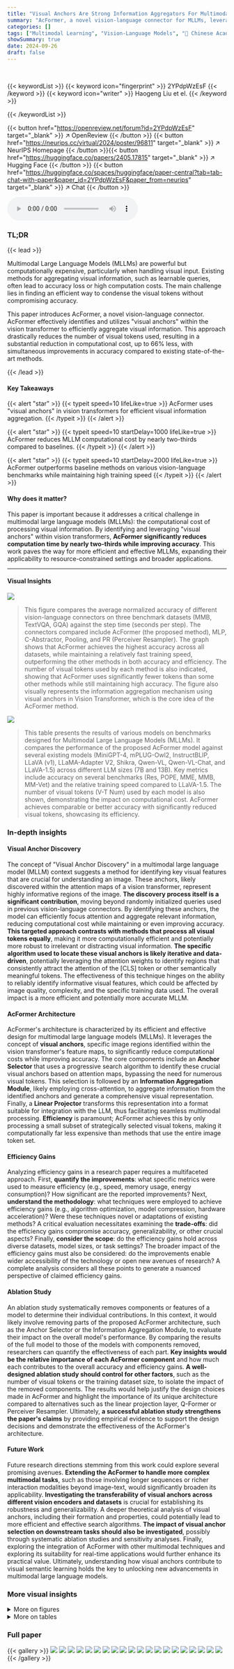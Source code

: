 ```yaml
---
title: "Visual Anchors Are Strong Information Aggregators For Multimodal Large Language Model"
summary: "AcFormer, a novel vision-language connector for MLLMs, leverages 'visual anchors' to reduce computation cost by ~66% while improving accuracy."
categories: []
tags: ["Multimodal Learning", "Vision-Language Models", "🏢 Chinese Academy of Sciences",]
showSummary: true
date: 2024-09-26
draft: false
---
```


<br>

{{< keywordList >}}
{{< keyword icon="fingerprint" >}} 2YPdpWzEsF {{< /keyword >}}
{{< keyword icon="writer" >}} Haogeng Liu et el. {{< /keyword >}}
 
{{< /keywordList >}}

{{< button href="https://openreview.net/forum?id=2YPdpWzEsF" target="_blank" >}}
↗ OpenReview
{{< /button >}}
{{< button href="https://neurips.cc/virtual/2024/poster/96811" target="_blank" >}}
↗ NeurIPS Homepage
{{< /button >}}{{< button href="https://huggingface.co/papers/2405.17815" target="_blank" >}}
↗ Hugging Face
{{< /button >}}
{{< button href="https://huggingface.co/spaces/huggingface/paper-central?tab=tab-chat-with-paper&paper_id=2YPdpWzEsF&paper_from=neurips" target="_blank" >}}
↗ Chat
{{< /button >}}



<audio controls>
    <source src="https://ai-paper-reviewer.com/2YPdpWzEsF/podcast.wav" type="audio/wav">
    Your browser does not support the audio element.
</audio>


### TL;DR


{{< lead >}}

Multimodal Large Language Models (MLLMs) are powerful but computationally expensive, particularly when handling visual input.  Existing methods for aggregating visual information, such as learnable queries, often lead to accuracy loss or high computation costs.  The main challenge lies in finding an efficient way to condense the visual tokens without compromising accuracy.

This paper introduces AcFormer, a novel vision-language connector.  AcFormer effectively identifies and utilizes "visual anchors" within the vision transformer to efficiently aggregate visual information. This approach drastically reduces the number of visual tokens used, resulting in a substantial reduction in computational cost, up to 66% less, with simultaneous improvements in accuracy compared to existing state-of-the-art methods.

{{< /lead >}}


#### Key Takeaways

{{< alert "star" >}}
{{< typeit speed=10 lifeLike=true >}} AcFormer uses "visual anchors" in vision transformers for efficient visual information aggregation. {{< /typeit >}}
{{< /alert >}}

{{< alert "star" >}}
{{< typeit speed=10 startDelay=1000 lifeLike=true >}} AcFormer reduces MLLM computational cost by nearly two-thirds compared to baselines. {{< /typeit >}}
{{< /alert >}}

{{< alert "star" >}}
{{< typeit speed=10 startDelay=2000 lifeLike=true >}} AcFormer outperforms baseline methods on various vision-language benchmarks while maintaining high training speed {{< /typeit >}}
{{< /alert >}}

#### Why does it matter?
This paper is important because it addresses a critical challenge in multimodal large language models (MLLMs): the computational cost of processing visual information.  By identifying and leveraging "visual anchors" within vision transformers, **AcFormer significantly reduces computation time by nearly two-thirds while improving accuracy**. This work paves the way for more efficient and effective MLLMs, expanding their applicability to resource-constrained settings and broader applications.

------
#### Visual Insights



![](https://ai-paper-reviewer.com/2YPdpWzEsF/figures_1_1.jpg)

> This figure compares the average normalized accuracy of different vision-language connectors on three benchmark datasets (MMB, TextVQA, GQA) against the step time (seconds per step).  The connectors compared include AcFormer (the proposed method), MLP, C-Abstractor, Pooling, and PR (Perceiver Resampler).  The graph shows that AcFormer achieves the highest accuracy across all datasets, while maintaining a relatively fast training speed, outperforming the other methods in both accuracy and efficiency.  The number of visual tokens used by each method is also indicated, showing that AcFormer uses significantly fewer tokens than some other methods while still maintaining high accuracy. The figure also visually represents the information aggregation mechanism using visual anchors in Vision Transformer, which is the core idea of the AcFormer method.





![](https://ai-paper-reviewer.com/2YPdpWzEsF/tables_6_1.jpg)

> This table presents the results of various models on benchmarks designed for Multimodal Large Language Models (MLLMs).  It compares the performance of the proposed AcFormer model against several existing models (MiniGPT-4, mPLUG-Owl2, InstructBLIP, LLaVA (v1), LLaMA-Adapter V2, Shikra, Qwen-VL, Qwen-VL-Chat, and LLaVA-1.5) across different LLM sizes (7B and 13B). Key metrics include accuracy on several benchmarks (Res, POPE, MME, MMB, MM-Vet) and the relative training speed compared to LLaVA-1.5. The number of visual tokens (V-T Num) used by each model is also shown, demonstrating the impact on computational cost. AcFormer achieves comparable or better accuracy with significantly reduced visual tokens, showcasing its efficiency.





### In-depth insights


#### Visual Anchor Discovery
The concept of "Visual Anchor Discovery" in a multimodal large language model (MLLM) context suggests a method for identifying key visual features that are crucial for understanding an image.  These anchors, likely discovered within the attention maps of a vision transformer, represent highly informative regions of the image.  **The discovery process itself is a significant contribution**, moving beyond randomly initialized queries used in previous vision-language connectors. By identifying these anchors, the model can efficiently focus attention and aggregate relevant information, reducing computational cost while maintaining or even improving accuracy. **This targeted approach contrasts with methods that process all visual tokens equally**, making it more computationally efficient and potentially more robust to irrelevant or distracting visual information.  **The specific algorithm used to locate these visual anchors is likely iterative and data-driven**, potentially leveraging the attention weights to identify regions that consistently attract the attention of the [CLS] token or other semantically meaningful tokens.  The effectiveness of this technique hinges on the ability to reliably identify informative visual features, which could be affected by image quality, complexity, and the specific training data used. The overall impact is a more efficient and potentially more accurate MLLM.

#### AcFormer Architecture
AcFormer's architecture is characterized by its efficient and effective design for multimodal large language models (MLLMs).  It leverages the concept of **visual anchors**, specific image regions identified within the vision transformer's feature maps, to significantly reduce computational costs while improving accuracy.  The core components include an **Anchor Selector** that uses a progressive search algorithm to identify these crucial visual anchors based on attention maps, bypassing the need for numerous visual tokens. This selection is followed by an **Information Aggregation Module**, likely employing cross-attention, to aggregate information from the identified anchors and generate a comprehensive visual representation. Finally, a **Linear Projector** transforms this representation into a format suitable for integration with the LLM, thus facilitating seamless multimodal processing.  **Efficiency** is paramount; AcFormer achieves this by only processing a small subset of strategically selected visual tokens, making it computationally far less expensive than methods that use the entire image token set.

#### Efficiency Gains
Analyzing efficiency gains in a research paper requires a multifaceted approach.  First, **quantify the improvements**: what specific metrics were used to measure efficiency (e.g., speed, memory usage, energy consumption)? How significant are the reported improvements? Next, **understand the methodology**: what techniques were employed to achieve efficiency gains (e.g., algorithm optimization, model compression, hardware acceleration)?  Were these techniques novel or adaptations of existing methods?  A critical evaluation necessitates examining the **trade-offs**: did the efficiency gains compromise accuracy, generalizability, or other crucial aspects? Finally, **consider the scope**: do the efficiency gains hold across diverse datasets, model sizes, or task settings?  The broader impact of the efficiency gains must also be considered: do the improvements enable wider accessibility of the technology or open new avenues of research? A complete analysis considers all these points to generate a nuanced perspective of claimed efficiency gains.

#### Ablation Study
An ablation study systematically removes components or features of a model to determine their individual contributions.  In this context, it would likely involve removing parts of the proposed AcFormer architecture, such as the Anchor Selector or the Information Aggregation Module, to evaluate their impact on the overall model's performance. By comparing the results of the full model to those of the models with components removed, researchers can quantify the effectiveness of each part.  **Key insights would be the relative importance of each AcFormer component** and how much each contributes to the overall accuracy and efficiency gains.  **A well-designed ablation study should control for other factors**, such as the number of visual tokens or the training dataset size, to isolate the impact of the removed components. The results would help justify the design choices made in AcFormer and highlight the importance of its unique architecture compared to alternatives such as the linear projection layer, Q-Former or Perceiver Resampler.  Ultimately, **a successful ablation study strengthens the paper's claims** by providing empirical evidence to support the design decisions and demonstrate the effectiveness of the AcFormer's architecture.

#### Future Work
Future research directions stemming from this work could explore several promising avenues. **Extending the AcFormer to handle more complex multimodal tasks**, such as those involving longer sequences or richer interaction modalities beyond image-text, would significantly broaden its applicability.  **Investigating the transferability of visual anchors across different vision encoders and datasets** is crucial for establishing its robustness and generalizability.  A deeper theoretical analysis of visual anchors, including their formation and properties, could potentially lead to more efficient and effective search algorithms.  **The impact of visual anchor selection on downstream tasks should also be investigated**, possibly through systematic ablation studies and sensitivity analyses. Finally, exploring the integration of AcFormer with other multimodal techniques and exploring its suitability for real-time applications would further enhance its practical value.  Ultimately, understanding how visual anchors contribute to visual semantic learning holds the key to unlocking new advancements in multimodal large language models. 


### More visual insights

<details>
<summary>More on figures
</summary>


![](https://ai-paper-reviewer.com/2YPdpWzEsF/figures_3_1.jpg)

> This figure visualizes the feature maps and attention maps from 10 different layers of a Vision Transformer model, focusing on the [CLS] token which represents the global image information.  The visualizations highlight specific tokens (marked with red circles) that consistently show strong activation in both the feature maps and attention maps across multiple layers.  These tokens are identified as 'visual anchors', demonstrating regions of the image that are particularly important for understanding the scene. The figure supports the paper's claim that these visual anchors provide crucial information aggregation.


![](https://ai-paper-reviewer.com/2YPdpWzEsF/figures_4_1.jpg)

> This figure illustrates the architecture of the proposed Anchor Former (AcFormer) method. AcFormer is a novel vision-language connector that leverages visual anchors to improve the efficiency and accuracy of Multimodal Large Language Models (MLLMs).  The figure shows the process, starting with the vision feature extraction, then visual anchor selection by Anchor Selector, followed by Information Aggregation Module using cross-attention with selected anchors, and finally passing the aggregated information to the Large Language Model.  It also compares AcFormer with other existing vision-language connectors, highlighting the advantages of using visual anchors and showing differences in flexibility and utilization of prior knowledge.


![](https://ai-paper-reviewer.com/2YPdpWzEsF/figures_13_1.jpg)

> This figure visualizes the feature maps and attention maps from 10 different layers of a Vision Transformer.  The visualization focuses on the [CLS] token, which is a special token used to represent the global context of the image. Red circles highlight special tokens called 'visual anchors', which the authors identify as important for information aggregation.  The figure supports the authors' claim that visual anchors exist and can be identified, providing evidence for their AcFormer method.


![](https://ai-paper-reviewer.com/2YPdpWzEsF/figures_14_1.jpg)

> This figure visualizes feature maps and attention maps from different layers of a Vision Transformer for two example images.  The visualizations highlight specific tokens (marked with red circles) that consistently appear activated across multiple layers both in feature maps and attention maps. These tokens, termed 'visual anchors', are central to the aggregation of visual information within the transformer, and are the foundation of the paper's proposed AcFormer method.


![](https://ai-paper-reviewer.com/2YPdpWzEsF/figures_14_2.jpg)

> This figure shows more examples of visualizations of feature maps and attention maps from different layers of a vision transformer, supporting the paper's claim of the existence and importance of 'visual anchors' in these models.  The consistent pattern of activation across different images further validates the hypothesis that these anchors play a significant role in information aggregation.


![](https://ai-paper-reviewer.com/2YPdpWzEsF/figures_15_1.jpg)

> This figure shows the detailed Python code for the anchor selection algorithm used in the Anchor Former. The code iterates through the attention map to find the most salient visual tokens (anchors) and selects them as information aggregators for the vision-language connector.  The input includes the visual feature map, attention map and the desired number of tokens. The algorithm uses a progressive search strategy to ensure diverse anchor selection and to avoid redundancy.


</details>




<details>
<summary>More on tables
</summary>


![](https://ai-paper-reviewer.com/2YPdpWzEsF/tables_6_2.jpg)
> This table presents the results of the proposed AcFormer model and several baseline models on general visual question answering (VQA) benchmarks.  It compares the average normalized accuracy and training speed for different models across several VQA datasets (TextVQA, GQA, VQAv2, VisWiz, SQAimg). The number of visual tokens (V-T Num) used by each model is also shown, highlighting the impact of reducing the number of visual tokens on computational cost.  The 'Speed (↑)' column indicates the relative training speed compared to the LLaVA-1.5 baseline, demonstrating the efficiency gains achieved by AcFormer.

![](https://ai-paper-reviewer.com/2YPdpWzEsF/tables_7_1.jpg)
> This table presents the ablation study results comparing different visual connectors: Pooling, Pooling-PR, Random-PR, PR, C-Abstractor, and AcFormer. It shows the performance of each connector on various benchmarks (TextVQA, GQA, MMB, MME) using different numbers of visual tokens (V-T Num).  The results illustrate the impact of different information aggregation strategies on the overall model performance and the effectiveness of the proposed AcFormer.

![](https://ai-paper-reviewer.com/2YPdpWzEsF/tables_7_2.jpg)
> This table presents ablation study results, comparing different methods for utilizing selected visual tokens in the Perceiver Resampler. It shows a comparison of the performance of using the selected tokens directly, using top-p selection, E-ViT, and the proposed AcFormer method, across various metrics (TextVQA, GQA, MMB, MME). The purpose is to demonstrate the effectiveness of the proposed anchor selection and aggregation method in the AcFormer model.

![](https://ai-paper-reviewer.com/2YPdpWzEsF/tables_8_1.jpg)
> This table presents ablation studies comparing different visual connectors (PR, AcFormer, Top-P, E-ViT) under two different training data scales using OpenLLaMA-3B. It evaluates their performance on TextVQA, GQA, OKVQA, VQAv2, VizWiz, and MME benchmarks.  The dataset sizes used for pretraining and instruction finetuning are specified, highlighting the impact of larger datasets on model performance and demonstrating the effectiveness of the AcFormer.

![](https://ai-paper-reviewer.com/2YPdpWzEsF/tables_15_1.jpg)
> This table shows the training time of different models with various configurations. The training time is broken down into pre-training time and instruction finetuning time.  The table includes the model used, the large language model (LLM), the training resources (number of A100 80G GPUs), the number of visual tokens, the pre-training batch size, the instruction finetuning batch size, the pre-training time, and the instruction finetuning time.  This allows for a comparison of the training efficiency of different model and configuration.

![](https://ai-paper-reviewer.com/2YPdpWzEsF/tables_16_1.jpg)
> This table presents nine different benchmarks used to evaluate the performance of Multimodal Large Language Models (MLLMs). Each benchmark is described with its task description and evaluation metric. The benchmarks cover various aspects of MLLM capabilities including visual perception, complex reasoning, and knowledge integration.

</details>




### Full paper

{{< gallery >}}
<img src="https://ai-paper-reviewer.com/2YPdpWzEsF/1.png" class="grid-w50 md:grid-w33 xl:grid-w25" />
<img src="https://ai-paper-reviewer.com/2YPdpWzEsF/2.png" class="grid-w50 md:grid-w33 xl:grid-w25" />
<img src="https://ai-paper-reviewer.com/2YPdpWzEsF/3.png" class="grid-w50 md:grid-w33 xl:grid-w25" />
<img src="https://ai-paper-reviewer.com/2YPdpWzEsF/4.png" class="grid-w50 md:grid-w33 xl:grid-w25" />
<img src="https://ai-paper-reviewer.com/2YPdpWzEsF/5.png" class="grid-w50 md:grid-w33 xl:grid-w25" />
<img src="https://ai-paper-reviewer.com/2YPdpWzEsF/6.png" class="grid-w50 md:grid-w33 xl:grid-w25" />
<img src="https://ai-paper-reviewer.com/2YPdpWzEsF/7.png" class="grid-w50 md:grid-w33 xl:grid-w25" />
<img src="https://ai-paper-reviewer.com/2YPdpWzEsF/8.png" class="grid-w50 md:grid-w33 xl:grid-w25" />
<img src="https://ai-paper-reviewer.com/2YPdpWzEsF/9.png" class="grid-w50 md:grid-w33 xl:grid-w25" />
<img src="https://ai-paper-reviewer.com/2YPdpWzEsF/10.png" class="grid-w50 md:grid-w33 xl:grid-w25" />
<img src="https://ai-paper-reviewer.com/2YPdpWzEsF/11.png" class="grid-w50 md:grid-w33 xl:grid-w25" />
<img src="https://ai-paper-reviewer.com/2YPdpWzEsF/12.png" class="grid-w50 md:grid-w33 xl:grid-w25" />
<img src="https://ai-paper-reviewer.com/2YPdpWzEsF/13.png" class="grid-w50 md:grid-w33 xl:grid-w25" />
<img src="https://ai-paper-reviewer.com/2YPdpWzEsF/14.png" class="grid-w50 md:grid-w33 xl:grid-w25" />
<img src="https://ai-paper-reviewer.com/2YPdpWzEsF/15.png" class="grid-w50 md:grid-w33 xl:grid-w25" />
<img src="https://ai-paper-reviewer.com/2YPdpWzEsF/16.png" class="grid-w50 md:grid-w33 xl:grid-w25" />
<img src="https://ai-paper-reviewer.com/2YPdpWzEsF/17.png" class="grid-w50 md:grid-w33 xl:grid-w25" />
<img src="https://ai-paper-reviewer.com/2YPdpWzEsF/18.png" class="grid-w50 md:grid-w33 xl:grid-w25" />
<img src="https://ai-paper-reviewer.com/2YPdpWzEsF/19.png" class="grid-w50 md:grid-w33 xl:grid-w25" />
<img src="https://ai-paper-reviewer.com/2YPdpWzEsF/20.png" class="grid-w50 md:grid-w33 xl:grid-w25" />
{{< /gallery >}}